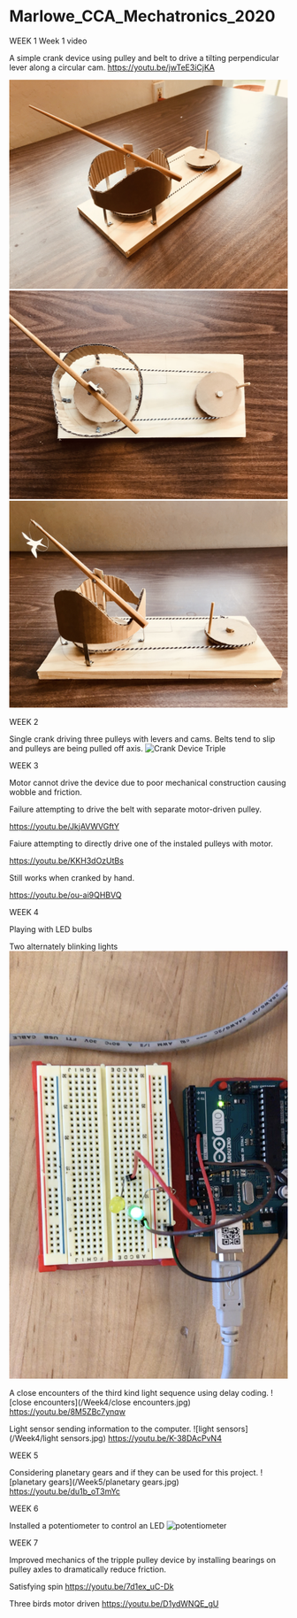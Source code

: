 # Marlowe_CCA_Mechatronics_2020

WEEK 1
Week 1 video

A simple crank device using pulley and belt to drive a tilting perpendicular lever along a circular cam.
https://youtu.be/jwTeE3iCjKA

![Crank Device](/Week1/CrankDevice1.jpg)
![Crank Device](/Week1/CrankDevice2.jpg)
![Crank Device](/Week1/CrankDevice3.jpg)

WEEK 2

Single crank driving three pulleys with levers and cams. Belts tend to slip and pulleys are being pulled off axis. 
![Crank Device Triple](/Week2/CrankDeviceTriple.gif)

WEEK 3

Motor cannot drive the device due to poor mechanical construction causing wobble and friction.

Failure attempting to drive the belt with separate motor-driven pulley.

https://youtu.be/JkjAVWVGftY

Faiure attempting to directly drive one of the instaled pulleys with motor.

https://youtu.be/KKH3dOzUtBs

Still works when cranked by hand.

https://youtu.be/ou-ai9QHBVQ

WEEK 4

Playing with LED bulbs

Two alternately blinking lights
![blinking](/Week4/blinking.jpg)

A close encounters of the third kind light sequence using delay coding.
![close encounters](/Week4/close encounters.jpg)
https://youtu.be/8M5ZBc7ynqw

Light sensor sending information to the computer.
![light sensors](/Week4/light sensors.jpg)
https://youtu.be/K-38DAcPvN4

WEEK 5

Considering planetary gears and if they can be used for this project.
![planetary gears](/Week5/planetary gears.jpg)
https://youtu.be/du1b_oT3mYc

WEEK 6

Installed a potentiometer to control an LED
![potentiometer](/Week5/potentiometer.jpg)

WEEK 7

Improved mechanics of the tripple pulley device by installing bearings on pulley axles to dramatically reduce friction.

Satisfying spin
https://youtu.be/7d1ex_uC-Dk

Three birds motor driven
https://youtu.be/D1ydWNQE_gU

